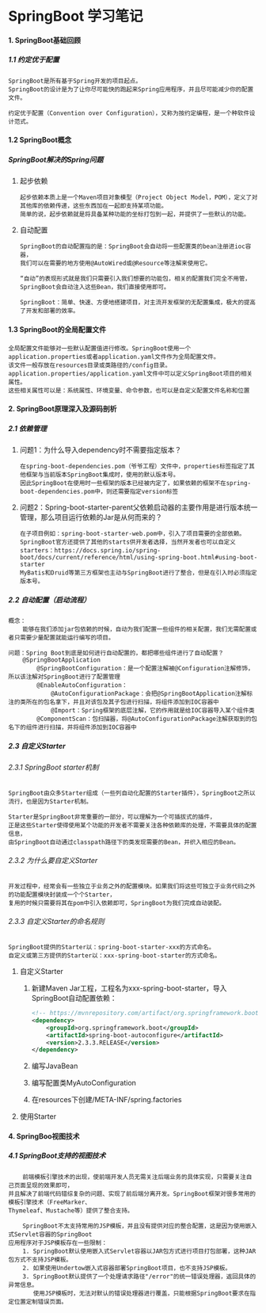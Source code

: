 # SpringBoot 学习笔记

#### 1. SpringBoot基础回顾
##### 1.1 约定优于配置
```
SpringBoot是所有基于Spring开发的项目起点。
SpringBoot的设计是为了让你尽可能快的跑起来Spring应用程序，并且尽可能减少你的配置文件。

约定优于配置（Convention over Configuration），又称为按约定编程，是一个种软件设计范式。 
```

#### 1.2 SpringBoot概念
##### SpringBoot解决的Spring问题
1. 起步依赖
   ```
   起步依赖本质上是一个Maven项目对象模型（Project Object Model，POM），定义了对其他库的依赖传递，这些东西加在一起即支持某项功能。
   简单的说，起步依赖就是将具备某种功能的坐标打包到一起，并提供了一些默认的功能。
   ```
2. 自动配置
   ```
   SpringBoot的自动配置指的是：SpringBoot会自动将一些配置类的bean注册进ioc容器，
   我们可以在需要的地方使用@AutoWired或@Resource等注解来使用它。
   
   “自动”的表现形式就是我们只需要引入我们想要的功能包，相关的配置我们完全不用管，
   SpringBoot会自动注入这些Bean，我们直接使用即可。
   
   SpringBoot：简单、快速、方便地搭建项目，对主流开发框架的无配置集成，极大的提高了开发和部署的效率。
   ```

#### 1.3 SpringBoot的全局配置文件
```
全局配置文件能够对一些默认配置值进行修改。SpringBoot使用一个application.properties或者application.yaml文件作为全局配置文件。
该文件一般存放在resources目录或类路径的/config目录。
application.properties/application.yaml文件中可以定义SpringBoot项目的相关属性。
这些相关属性可以是：系统属性、环境变量、命令参数，也可以是自定义配置文件名称和位置
```

#### 2. SpringBoot原理深入及源码剖析
##### 2.1 依赖管理
1. 问题1：为什么导入dependency时不需要指定版本？
   ```
   在spring-boot-dependencies.pom（爷爷工程）文件中，properties标签指定了其他框架与当前版本SpringBoot集成时，使用的默认版本号。
   因此SpringBoot在使用时一些框架的版本已经被内定了，如果依赖的框架不在spring-boot-dependencies.pom中，则还需要指定version标签
   ```
   
2. 问题2：Spring-boot-starter-parent父依赖启动器的主要作用是进行版本统一管理，那么项目运行依赖的Jar是从何而来的？
   ```
   在子项目例如：spring-boot-starter-web.pom中，引入了项目需要的全部依赖。
   SpringBoot官方还提供了其他的starts供开发者选择，当然开发者也可以自定义starters：https://docs.spring.io/spring-boot/docs/current/reference/html/using-spring-boot.html#using-boot-starter
   MyBatis和Druid等第三方框架也主动与SpringBoot进行了整合，但是在引入时必须指定版本号。
   ```

##### 2.2 自动配置（启动流程）
```
概念：
    能够在我们添加jar包依赖的时候，自动为我们配置一些组件的相关配置，我们无需配置或者只需要少量配置就能运行编写的项目。

问题：Spring Boot到底是如何进行自动配置的，都把哪些组件进行了自动配置？
    @SpringBootApplication
        @SpringBootConfiguration：是一个配置注解被@Configuration注解修饰，所以该注解对SpringBoot进行了配置管理
        @EnableAutoConfiguration：
            @AutoConfigurationPackage：会把@SpringBootApplication注解标注的类所在的包名拿下，并且对该包及其子包进行扫描，将组件添加到IOC容器中
            @Import：Spring框架的底层注解，它的作用就是给IOC容器导入某个组件类
        @ComponentScan：包扫描器，将@AutoConfigurationPackage注解获取到的包名下的组件进行扫描，并将组件添加到IOC容器中
```

##### 2.3 自定义Starter
###### 2.3.1 SpringBoot starter机制
```
SpringBoot由众多Starter组成（一些列自动化配置的Starter插件），SpringBoot之所以流行，也是因为Starter机制。

Starter是SpringBoot非常重要的一部分，可以理解为一个可插拔式的插件，
正是这些Starter使得使用某个功能的开发者不需要关注各种依赖库的处理，不需要具体的配置信息，
由SpringBoot自动通过classpath路径下的类发现需要的Bean，并织入相应的Bean。
```

###### 2.3.2 为什么要自定义Starter
```
开发过程中，经常会有一些独立于业务之外的配置模块。如果我们将这些可独立于业务代码之外的功能配置模块封装成一个个Starter，
复用的时候只需要将其在pom中引入依赖即可，SpringBoot为我们完成自动装配。
```

###### 2.3.3 自定义Starter的命名规则
```
SpringBoot提供的Starter以：spring-boot-starter-xxx的方式命名。
自定义或第三方提供的Starter以：xxx-spring-boot-starter的方式命名。    
```
1. 自定义Starter
   1. 新建Maven Jar工程，工程名为xxx-spring-boot-starter，导入SpringBoot自动配置依赖：
      ```xml
      <!-- https://mvnrepository.com/artifact/org.springframework.boot/spring-boot-autoconfigure -->
      <dependency>
          <groupId>org.springframework.boot</groupId>
          <artifactId>spring-boot-autoconfigure</artifactId>
          <version>2.3.3.RELEASE</version>
      </dependency>
      ``` 
      
   2. 编写JavaBean
    
   3. 编写配置类MyAutoConfiguration
   
   4. 在resources下创建/META-INF/spring.factories
   
2. 使用Starter

#### 4. SpringBoo视图技术
##### 4.1 SpringBoot支持的视图技术
   ```
       前端模板引擎技术的出现，使前端开发人员无需关注后端业务的具体实现，只需要关注自己页面呈现的效果即可，
   并且解决了前端代码错综复杂的问题、实现了前后端分离开发。SpringBoot框架对很多常用的模板引擎技术（FreeMarker、
   Thymeleaf、Mustache等）提供了整合支持。
       
       SpringBoot不太支持常用的JSP模板，并且没有提供对应的整合配置，这是因为使用嵌入式Servlet容器的SpringBoot
   应用程序对于JSP模板存在一些限制：
       1. SpringBoot默认使用嵌入式Servlet容器以JAR包方式进行项目打包部署，这种JAR包方式不支持JSP模板。
       2. 如果使用Undertow嵌入式容器部署SpringBoot项目，也不支持JSP模板。
       3. SpringBoot默认提供了一个处理请求路径"/error"的统一错误处理器，返回具体的异常信息。
          使用JSP模板时，无法对默认的错误处理器进行覆盖，只能根据SpringBoot要求在指定位置定制错误页面。
   ```